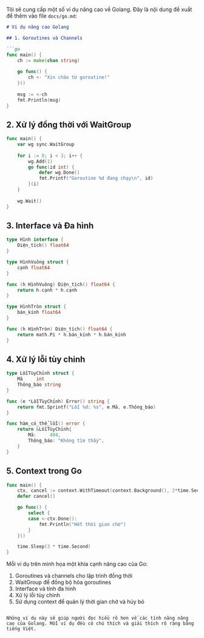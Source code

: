 Tôi sẽ cung cấp một số ví dụ nâng cao về Golang. Đây là nội dung đề xuất để thêm vào file `docs/go.md`:

```markdown:docs/go.md
# Ví dụ nâng cao Golang

## 1. Goroutines và Channels

```go
func main() {
    ch := make(chan string)
    
    go func() {
        ch <- "Xin chào từ goroutine!"
    }()
    
    msg := <-ch
    fmt.Println(msg)
}
```

## 2. Xử lý đồng thời với WaitGroup

```go
func main() {
    var wg sync.WaitGroup
    
    for i := 0; i < 3; i++ {
        wg.Add(1)
        go func(id int) {
            defer wg.Done()
            fmt.Printf("Goroutine %d đang chạy\n", id)
        }(i)
    }
    
    wg.Wait()
}
```

## 3. Interface và Đa hình

```go
type Hình interface {
    Diện_tích() float64
}

type HìnhVuông struct {
    cạnh float64
}

func (h HìnhVuông) Diện_tích() float64 {
    return h.cạnh * h.cạnh
}

type HìnhTròn struct {
    bán_kính float64
}

func (h HìnhTròn) Diện_tích() float64 {
    return math.Pi * h.bán_kính * h.bán_kính
}
```

## 4. Xử lý lỗi tùy chỉnh

```go
type LỗiTùyChỉnh struct {
    Mã     int
    Thông_báo string
}

func (e *LỗiTùyChỉnh) Error() string {
    return fmt.Sprintf("Lỗi %d: %s", e.Mã, e.Thông_báo)
}

func hàm_có_thể_lỗi() error {
    return &LỗiTùyChỉnh{
        Mã:     404,
        Thông_báo: "Không tìm thấy",
    }
}
```

## 5. Context trong Go

```go
func main() {
    ctx, cancel := context.WithTimeout(context.Background(), 2*time.Second)
    defer cancel()

    go func() {
        select {
        case <-ctx.Done():
            fmt.Println("Hết thời gian chờ")
        }
    }()

    time.Sleep(3 * time.Second)
}
```

Mỗi ví dụ trên minh họa một khía cạnh nâng cao của Go:
1. Goroutines và channels cho lập trình đồng thời
2. WaitGroup để đồng bộ hóa goroutines
3. Interface và tính đa hình
4. Xử lý lỗi tùy chỉnh
5. Sử dụng context để quản lý thời gian chờ và hủy bỏ

```

Những ví dụ này sẽ giúp người đọc hiểu rõ hơn về các tính năng nâng cao của Golang. Mỗi ví dụ đều có chú thích và giải thích rõ ràng bằng tiếng Việt.